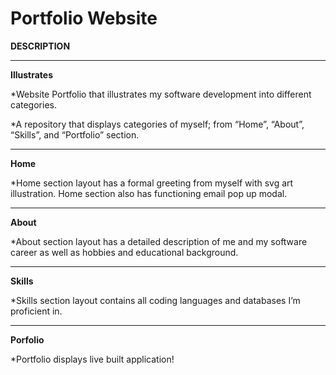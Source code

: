 # Portfolio Website
**DESCRIPTION**
______________________________________________________________________________________________________________________________________________________________

**Illustrates**

*Website Portfolio that illustrates my software development into different categories. 

*A repository that displays categories of myself; from “Home”, “About”, “Skills”, and “Portfolio” section.
______________________________________________________________________________________________________________________________________________________________

**Home**

*Home section layout has a formal greeting from myself with svg art illustration. Home section also has functioning email pop up modal.
______________________________________________________________________________________________________________________________________________________________

**About**

*About section layout has a detailed description of me and my software career as well as hobbies and educational background.
______________________________________________________________________________________________________________________________________________________________

 **Skills**
 
*Skills section layout contains all coding languages and databases I’m proficient in.
______________________________________________________________________________________________________________________________________________________________

 **Porfolio**
 
*Portfolio displays live built application!  
